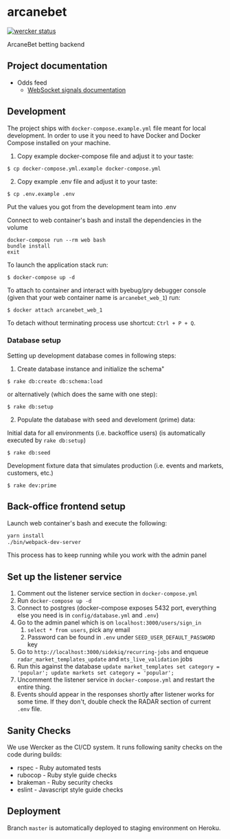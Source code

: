 # arcanebet

[![wercker status](https://app.wercker.com/status/bd58fc9e4800e174aa4a6a9216d83d0c/s/master "wercker status")](https://app.wercker.com/project/byKey/bd58fc9e4800e174aa4a6a9216d83d0c)

ArcaneBet betting backend

## Project documentation

- Odds feed
    - [WebSocket signals documentation](docs/odds-feed/websocket-emits.md)


## Development

The project ships with `docker-compose.example.yml` file meant for local development. In order to use it you need to have Docker and Docker Compose installed on your machine.

1. Copy example docker-compose file and adjust it to your taste:

```
$ cp docker-compose.yml.example docker-compose.yml
```

2. Copy example .env file and adjust it to your taste:

```
$ cp .env.example .env
```

Put the values you got from the development team into .env

Connect to web container's bash and install the dependencies in the volume
```
docker-compose run --rm web bash
bundle install
exit
```

To launch the application stack run:

```
$ docker-compose up -d
```

To attach to container and interact with byebug/pry debugger console (given that your web container name is `arcanebet_web_1`) run:

```
$ docker attach arcanebet_web_1
```

To detach without terminating process use shortcut: `Ctrl + P + Q`.

### Database setup

Setting up development database comes in following steps:

1. Create database instance and initialize the schema"

```
$ rake db:create db:schema:load
```

or alternatively (which does the same with one step):

```
$ rake db:setup
```

2. Populate the database with seed and develoment (prime) data:

Initial data for all environments (i.e. backoffice users) (is automatically executed by `rake db:setup`)

```
$ rake db:seed
```

Development fixture data that simulates production (i.e. events and markets, customers, etc.)

```
$ rake dev:prime
```

## Back-office frontend setup
Launch web container's bash and execute the following:

```bash
yarn install
./bin/webpack-dev-server
```

This process has to keep running while you work with the admin panel

## Set up the listener service
1. Comment out the listener service section in `docker-compose.yml`
2. Run `docker-compose up -d`
3. Connect to postgres (docker-compose exposes 5432 port, everything else you need is in `config/database.yml` and `.env`)
4. Go to the admin panel which is on `localhost:3000/users/sign_in`
    1. `select * from users`, pick any email
    2. Password can be found in `.env` under `SEED_USER_DEFAULT_PASSWORD` key
5. Go to `http://localhost:3000/sidekiq/recurring-jobs` and enqueue `radar_market_templates_update` and `mts_live_validation` jobs
6. Run this against the database
`
update market_templates set category = 'popular'; update markets set category = 'popular';
`
7. Uncomment the listener service in `docker-compose.yml` and restart the entire thing.
8. Events should appear in the responses shortly after listener works for some time. If they don't, double check the RADAR section of current `.env` file.

## Sanity Checks

We use Werсker as the CI/CD system. It runs following sanity checks on the code during builds:

- rspec - Ruby automated tests
- rubocop - Ruby style guide checks
- brakeman - Ruby security checks
- eslint - Javascript style guide checks

## Deployment

Branch `master` is automatically deployed to staging environment on Heroku.
